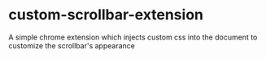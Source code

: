 # custom-scrollbar-extension

A simple chrome extension which injects custom css into the document to customize the scrollbar's appearance
